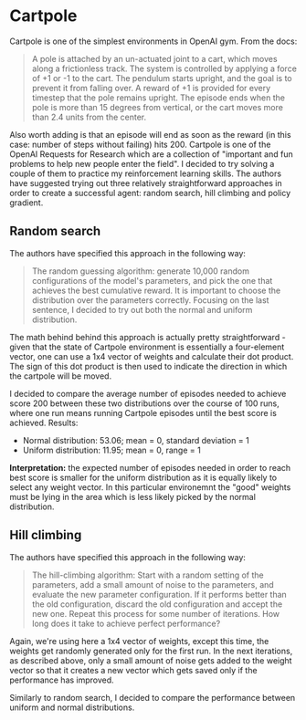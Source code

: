 # Cartpole
Cartpole is one of the simplest environments in OpenAI gym. From the docs:

>A pole is attached by an un-actuated joint to a cart, which moves along a frictionless track. The system is controlled by applying a force of +1 or -1 to the cart. The pendulum starts upright, and the goal is to prevent it from falling over. A reward of +1 is provided for every timestep that the pole remains upright. The episode ends when the pole is more than 15 degrees from vertical, or the cart moves more than 2.4 units from the center.

Also worth adding is that an episode will end as soon as the reward (in this case: number of steps without failing) hits 200.
Cartpole is one of the OpenAI Requests for Research which are a collection of "important and fun problems to help new people enter the field". I decided to try solving a couple of them to practice my reinforcement learning skills.
The authors have suggested trying out three relatively straightforward approaches in order to create a successful agent: random search, hill climbing and policy gradient.

## Random search
The authors have specified this approach in the following way:
>The random guessing algorithm: generate 10,000 random configurations of the model's parameters, and pick the one that achieves the best cumulative reward. It is important to choose the distribution over the parameters correctly.
Focusing on the last sentence, I decided to try out both the normal and uniform distribution.

The math behind behind this approach is actually pretty straightforward - given that the state of Cartpole environment is essentially a four-element vector, one can use a 1x4 vector of weights and calculate their dot product. The sign of this dot product is then used to indicate the direction in which the cartpole will be moved.

I decided to compare the average number of episodes needed to achieve score 200 between these two distributions over the course of 100 runs, where one run means running Cartpole episodes until the best score is achieved. Results:
* Normal distribution: 53.06; mean = 0, standard deviation = 1
* Uniform distribution: 11.95; mean = 0, range = 1

**Interpretation:** the expected number of episodes needed in order to reach best score is smaller for the uniform distribution as it is equally likely to select any weight vector. In this particular environemnt the "good" weights must be lying in the area which is less likely picked by the normal distribution.

## Hill climbing
The authors have specified this approach in the following way:
>The hill-climbing algorithm: Start with a random setting of the parameters, add a small amount of noise to the parameters, and evaluate the new parameter configuration. If it performs better than the old configuration, discard the old configuration and accept the new one. Repeat this process for some number of iterations. How long does it take to achieve perfect performance?

Again, we're using here a 1x4 vector of weights, except this time, the weights get randomly generated only for the first run. In the next iterations, as described above, only a small amount of noise gets added to the weight vector so that it creates a new vector which gets saved only if the performance has improved.

Similarly to random search, I decided to compare the performance between uniform and normal distributions.
